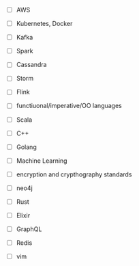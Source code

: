 - [ ] AWS
- [ ] Kubernetes, Docker
- [ ] Kafka
- [ ] Spark
- [ ] Cassandra
- [ ] Storm
- [ ] Flink
- [ ] functiuonal/imperative/OO languages
- [ ] Scala
- [ ]  C++
- [ ] Golang
- [ ] Machine Learning
- [ ] encryption and crypthography standards
- [ ] neo4j
- [ ] Rust
- [ ] Elixir
- [ ] GraphQL
- [ ] Redis
- [ ] vim

